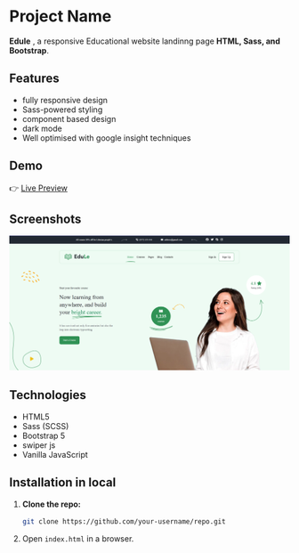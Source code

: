 # Project Name  

**Edule** , a responsive Educational website landinng page **HTML, Sass, and Bootstrap**.  

## Features  
- fully responsive design 
- Sass-powered styling  
- component based design  
- dark mode    
- Well optimised with google insight techniques

## Demo  
👉 [Live Preview](https://khalid-raza03.github.io/edule-landing-page/)  

## Screenshots
![Project Screenshot](./src/images/edule-ss-1.png)

## Technologies  
- HTML5  
- Sass (SCSS)  
- Bootstrap 5  
- swiper js
- Vanilla JavaScript  

## Installation in local 

1. __Clone the repo:__  

   ```bash
   git clone https://github.com/your-username/repo.git
   ```
2. Open `index.html` in a browser.  
